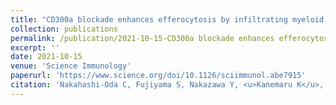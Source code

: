 ```yaml
---
title: "CD300a blockade enhances efferocytosis by infiltrating myeloid cells and ameliorates neuronal deficit after ischemic stroke"
collection: publications
permalink: /publication/2021-10-15-CD300a blockade enhances efferocytosis by infiltrating myeloid cells and ameliorates neuronal deficit after ischemic stroke
excerpt: ''
date: 2021-10-15
venue: 'Science Immunology'
paperurl: 'https://www.science.org/doi/10.1126/sciimmunol.abe7915'
citation: 'Nakahashi-Oda C, Fujiyama S, Nakazawa Y, <u>Kanemaru K</u>, Wang Y, Lyu W, Shichita T, Kitaura J, Abe F, Shibuya A. CD300a blockade enhances efferocytosis by infiltrating myeloid cells and ameliorates neuronal deficit after ischemic stroke. <b><i>Sci Immunol</i></b>. 2021 Oct 15;6(64):eabe7915. doi: 10.1126/sciimmunol.abe7915. Epub 2021 Oct 15. PMID: 34652960.'
---
```


